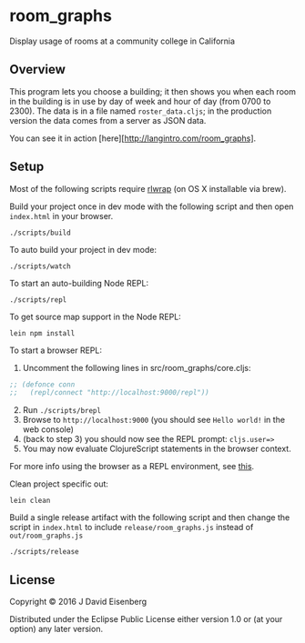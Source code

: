 # room_graphs

Display usage of rooms at a community college in California

## Overview

This program lets you choose a building; it then shows you when each
room in the building is in use by day of week and hour of day (from 0700
to 2300). The data is in a file named `roster_data.cljs`; in the production
version the data comes from a server as JSON data.

You can see it in action [here][http://langintro.com/room_graphs].

## Setup

Most of the following scripts require [rlwrap](http://utopia.knoware.nl/~hlub/uck/rlwrap/) (on OS X installable via brew).

Build your project once in dev mode with the following script and then open `index.html` in your browser.

    ./scripts/build

To auto build your project in dev mode:

    ./scripts/watch

To start an auto-building Node REPL:

    ./scripts/repl

To get source map support in the Node REPL:

    lein npm install

To start a browser REPL:

1. Uncomment the following lines in src/room_graphs/core.cljs:
```clojure
;; (defonce conn
;;   (repl/connect "http://localhost:9000/repl"))
```
2. Run `./scripts/brepl`
3. Browse to `http://localhost:9000` (you should see `Hello world!` in the web console)
4. (back to step 3) you should now see the REPL prompt: `cljs.user=>`
5. You may now evaluate ClojureScript statements in the browser context.

For more info using the browser as a REPL environment, see
[this](https://github.com/clojure/clojurescript/wiki/The-REPL-and-Evaluation-Environments#browser-as-evaluation-environment).

Clean project specific out:

    lein clean

Build a single release artifact with the following script and then change the script
in `index.html` to include `release/room_graphs.js` instead of `out/room_graphs.js`

    ./scripts/release

## License

Copyright © 2016 J David Eisenberg

Distributed under the Eclipse Public License either version 1.0 or (at your option) any later version.
